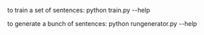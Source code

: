 
to train a set of sentences:
python train.py --help


to generate a bunch of sentences:
python rungenerator.py --help
